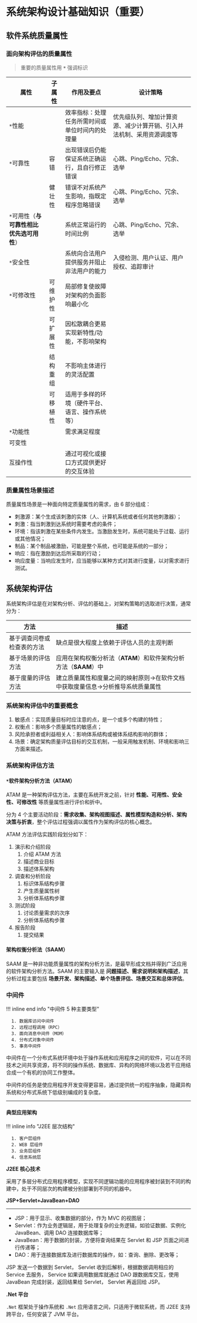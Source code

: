 # 系统架构设计基础知识（重要）

## 软件系统质量属性

### 面向架构评估的质量属性

> 重要的质量属性用 **`*`** 强调标识

| 属性                       | 子属性  | 作用及要点                   | 设计策略                               |
|--------------------------|------|-------------------------|------------------------------------|
| `*`性能                    |      | 效率指标：处理任务所需时间或单位时间内的处理量 | 优先级队列、增加计算资源、减少计算开销、引入并法机制、采用资源调度等 |
| `*`可靠性                   | 容错   | 出现错误后仍能保证系统正确运行，且自行修正错误 | 心跳、Ping/Echo、冗余、选举                 |
|                          | 健壮性  | 错误不对系统产生影响，指既定程序忽略错误    | 心跳、Ping/Echo、冗余、选举                 |
| `*`可用性（**与可靠性相比优先选可用性**） |      | 系统正常运行的时间比例             | 心跳、Ping/Echo、冗余、选举                 |
| `*`安全性                   |      | 系统向合法用户提供服务并阻止非法用户的能力   | 入侵检测、用户认证、用户授权、追踪审计                |
| `*`可修改性                  | 可维护性 | 局部修复使故障对架构的负面影响最小化      |                                    |
|                          | 可扩展性 | 因松散耦合更易实现新特性/功能，不影响架构   |                                    |
|                          | 结构重组 | 不影响主体进行的灵活配置            |                                    |
|                          | 可移植性 | 适用于多样的环境（硬件平台、语言、操作系统等） |                                    |
| `*`功能性                   |      | 需求满足程度                  |                                    |
| 可变性                      |      |                         |                                    |
| 互操作性                     |      | 通过可视化或接口方式提供更好的交互体验     |                                    |

### 质量属性场景描述

质量属性场景是一种面向特定质量属性的需求，由 6 部分组成：

* 刺激源：某个生成该刺激的实体（人、计算机系统或者任何其他刺激器）；
* 刺激：指当刺激到达系统时需要考虑的条件；
* 环境：指该刺激在某些条件内发生。当激励发生时，系统可能处于过载、运行或其他情况；
* 制品：某个制品被激励，可能是整个系统，也可能是系统的一部分；
* 响应：指在激励到达后所采取的行动；
* 响应度量：当响应发生时，应当能够以某种方式对其进行度量，以对需求进行测试。

## 系统架构评估


系统架构评估是在对架构分析、评估的基础上，对架构策略的选取进行决策，通常分为：

| 方法                       | 描述                                             |
| -------------------------- | ------------------------------------------------ |
| 基于调查问卷或检查表的方法 | 缺点是很大程度上依赖于评估人员的主观判断         |
| 基于场景的评估方法         | 应用在架构权衡分析法（**ATAM**）和软件架构分析方法（**SAAM**）中 |
| 基于度量的评估方法         | 建立质量属性和度量之间的映射原则->在软件文档中获取度量信息->分析推导系统质量属性 |

### 系统架构评估中的重要概念

1. 敏感点：实现质量目标时应注意的点，是一个或多个构建的特性；
2. 权衡点：影响多个质量属性的敏感点；
3. 风险承担者或利益相关人：影响体系结构或被体系结构影响的群体；
4. 场景：确定架构质量评估目标的交互机制，一般采用触发机制、环境和影响三方面来描述。

### 系统架构评估方法

#### `*`软件架构分析方法（ATAM）

ATAM 是一种架构评估方法，主要在系统开发之前，针对 **性能、可用性、安全性、可修改性** 等质量属性进行评价和折中。

分为 4 个主要活动阶段：**需求收集、架构视图描述、属性模型构造和分析、架构决策与折衷**，整个评估过程强调以属性作为架构评估的核心概念。

ATAM 方法评估实践阶段划分如下：

1. 演示和介绍阶段
      1. 介绍 ATAM 方法
      2. 描述商业目标
      3. 描述体系架构
2. 调查和分析阶段
      1. 标识体系结构步骤
      2. 产生质量属性树
      3. 分析体系结构步骤
3. 测试阶段
      1. 讨论质量需求的次序
      2. 分析体系结构步骤
4. 报告阶段
      1. 提交结果

#### 架构权衡分析法（**SAAM**）

SAAM 是一种非功能质量属性的架构分析方法，是最早形成文档并得到广泛应用的软件架构分析方法。SAAM 的主要输入是 **问题描述、需求说明和架构描述**，其分析过程主要包括 **场景开发、架构描述、单个场景评估、场景交互和总体评估**。

### 中间件

!!! inline end info "中间件 5 种主要类型"

      1. 数据库访问中间件
      2. 远程过程调用（RPC）
      3. 面向消息中间件（MOM）
      4. 分布式对象中间件
      5. 事务中间件

中间件在一个分布式系统环境中处于操作系统和应用程序之间的软件，可以在不同技术之间共享资源，将不同的操作系统、数据库、异构的网络环境以及若干应用结合成一个有机的协同工作整体。

中间件的任务是使应用程序开发变得更容易，通过提供统一的程序抽象，隐藏异构系统和分布式系统下低级别编成的复杂度。

---

#### 典型应用架构

!!! inline info "J2EE 层次结构"

      1. 客户层组件
      2. WEB 层组件
      3. 业务层组件
      4. 信息系统层

**J2EE 核心技术**

采用了多层分布式应用程序模型，实现不同逻辑功能的应用程序被封装到不同的构建中，处于不同层次的构建被分别部署到不同的机器中。

**JSP+Servlet+JavaBean+DAO**

---

* JSP：用于显示、收集数据的部分，作为 MVC 的视图层；
* Servlet：作为业务逻辑层，用于处理复杂的业务逻辑，如验证数据、实例化 JavaBean、调用 DAO 连接数据库等；
* JavaBean：用于数据的封装，方便将查询结果在 Servlet 和 JSP 页面之间进行传递等；
* DAO：用于连接数据库及进行数据库的操作，如：查询、删除、更改等；

JSP 发送一个数据到 Servlet， Servlet 收到后解析，根据数据调用相应的 Service 去服务， Service 如果调用数据库就通过 DAO 跟数据库交互，使用 JavaBean 完成封装，返回结果给 Servlet， Servlet 再返回给 JSP。



**.Net 平台**

`.Net` 框架处于操作系统和 `.Net` 应用语言之间，只适用于微软系统，而 J2EE 支持跨平台，任何安装了 JVM 平台。
